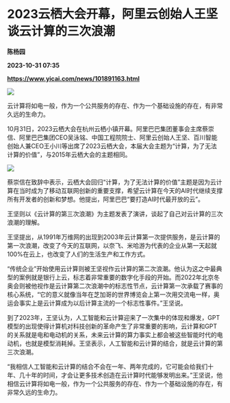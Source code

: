 # 2023云栖大会开幕，阿里云创始人王坚谈云计算的三次浪潮
**陈杨园**

**2023-10-31 07:35**

**https://www.yicai.com/news/101891163.html**

![](https://imgcdn.yicai.com/uppics/slides/2023/10/fbfb24a7fc0f917163f684a5dd017220.jpg)

云计算将如电一般，作为一个公共服务的存在、作为一个基础设施的存在，有非常久远的生命力。

10月31日，2023云栖大会在杭州云栖小镇开幕。阿里巴巴集团董事会主席蔡崇信、阿里巴巴集团CEO吴泳铭、中国工程院院士、阿里云创始人王坚、百川智能创始人兼CEO王小川等出席了2023云栖大会，本届大会主题为“计算，为了无法计算的价值”，与2015年云栖大会的主题相同。

![](https://imgcdn.yicai.com/uppics/images/2023/10/4a8242b206f05c29f1d8754a505eb2ff.jpg)

蔡崇信在致辞中表示，云栖大会回归“计算，为了无法计算的价值”主题是因为云计算在当时成为了移动互联网创新的重要支撑，希望云计算在今天的AI时代继续支撑所有开发者的创新和梦想。他提出，阿里巴巴“要打造AI时代最开放的云”。

王坚则以《云计算的第三次浪潮》为主题发表了演讲，谈起了自己对云计算的三次浪潮的理解。

王坚提出，从1991年万维网的出现到2003年云计算第一次提供服务，是云计算的第一次浪潮，改变了今天的互联网，以奈飞、米哈游为代表的企业从第一天起就100%在云上，也改变了人们的生活生产和工作方式。

“传统企业”开始使用云计算则被王坚视作云计算的第二次浪潮。他认为这之中最典型的案例就是银行上云，标志着非常重要的数字化手段的开始。而2022年北京冬奥会则被他视作是云计算第二次浪潮中的标志性节点，云计算第一次承载了赛事的核心系统，“它的意义就像当年在芝加哥的世界博览会上第一次用交流电一样，奥运会事实上是云计算成为以后计算主流的一个标志性事件。”王坚说。

到了2023年，王坚认为，人工智能和云计算迎来了一次集中的体现和爆发，GPT模型的出现使得计算机对科技创新的革命产生了非常重要的影响，云计算和GPT的关系就是电和电动机的关系，未来云计算的算力事实上都会被这些智能时代的电动机，也就是模型消耗掉。王坚表示，人工智能和云计算的结合，就是云计算的第三次浪潮。

“我相信人工智能和云计算的结合不会在一年、两年完成的，它可能会给我们十年、几十年的时间，才会让更多技术创造在云计算时代能够发明出来。”王坚说，他相信云计算将如电一般，作为一个公共服务的存在、作为一个基础设施的存在，有非常久远的生命力。